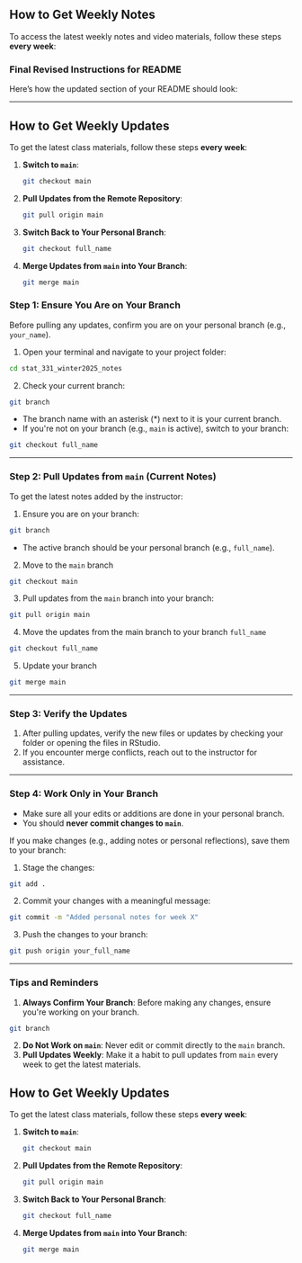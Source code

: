 

## **How to Get Weekly Notes**

To access the latest weekly notes and video materials, follow these steps **every week**:
### **Final Revised Instructions for README**

Here’s how the updated section of your README should look:

---

## **How to Get Weekly Updates**

To get the latest class materials, follow these steps **every week**:

1. **Switch to `main`**:
   ```bash
   git checkout main
   ```

2. **Pull Updates from the Remote Repository**:
   ```bash
   git pull origin main
   ```

3. **Switch Back to Your Personal Branch**:
   ```bash
   git checkout full_name
   ```

4. **Merge Updates from `main` into Your Branch**:
   ```bash
   git merge main
   ```

### **Step 1: Ensure You Are on Your Branch**
Before pulling any updates, confirm you are on your personal branch (e.g., `your_name`).

1. Open your terminal and navigate to your project folder:

```bash
cd stat_331_winter2025_notes
```

2. Check your current branch:
```bash
git branch
```
- The branch name with an asterisk (*) next to it is your current branch.
- If you're not on your branch (e.g., `main` is active), switch to your branch:

```bash
git checkout full_name
```

---

### **Step 2: Pull Updates from `main` (Current Notes)**

To get the latest notes added by the instructor:
1. Ensure you are on your branch:
   
```bash
git branch
```
 - The active branch should be your personal branch (e.g., `full_name`).
 
 
 2. Move to the `main` branch
 
```bash
git checkout main
``` 
 

3. Pull updates from the `main` branch into your branch:
   
```bash
git pull origin main
```

4. Move the updates from the main branch to your branch `full_name`

```bash
git checkout full_name
```

5. Update your branch

```bash
git merge main
```

---

### **Step 3: Verify the Updates**
1. After pulling updates, verify the new files or updates by checking your folder or opening the files in RStudio.
2. If you encounter merge conflicts, reach out to the instructor for assistance.

---

### **Step 4: Work Only in Your Branch**
- Make sure all your edits or additions are done in your personal branch.
- You should **never commit changes to `main`**.

If you make changes (e.g., adding notes or personal reflections), save them to your branch:
1. Stage the changes:

```bash
git add .
```
2. Commit your changes with a meaningful message:
```bash
git commit -m "Added personal notes for week X"
```
3. Push the changes to your branch:
```bash
git push origin your_full_name
```

---

### **Tips and Reminders**
1. **Always Confirm Your Branch**: Before making any changes, ensure you're working on your branch.
```bash
git branch
```
2. **Do Not Work on `main`**: Never edit or commit directly to the `main` branch.
3. **Pull Updates Weekly**: Make it a habit to pull updates from `main` every week to get the latest materials.

## **How to Get Weekly Updates**

To get the latest class materials, follow these steps **every week**:

1. **Switch to `main`**:
   ```bash
   git checkout main
   ```

2. **Pull Updates from the Remote Repository**:
   ```bash
   git pull origin main
   ```

3. **Switch Back to Your Personal Branch**:
   ```bash
   git checkout full_name
   ```

4. **Merge Updates from `main` into Your Branch**:
   ```bash
   git merge main
   ```
